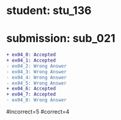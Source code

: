 # student: stu_136
# submission: sub_021

```diff
+ ex04_0: Accepted
+ ex04_1: Accepted
- ex04_2: Wrong Answer
- ex04_3: Wrong Answer
- ex04_4: Wrong Answer
- ex04_5: Wrong Answer
+ ex04_6: Accepted
+ ex04_7: Accepted
- ex04_8: Wrong Answer
```
#incorrect=5
#correct=4
